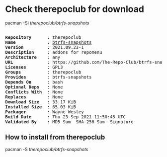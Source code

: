 # Check therepoclub for download

pacman -Si *therepoclub/btrfs-snapshots*

<div class="highlight"><pre class="highlight"><text>
<b>Repository</b>      : therepoclub
<b>Name</b>            : <a href="../../x86_64/btrfs-snapshots-2021.09.23-1-any.pkg.tar.zst">btrfs-snapshots</a>
<b>Version</b>         : 2021.09.23-1
<b>Description</b>     : addons for repomenu
<b>Architecture</b>    : any
<b>URL</b>             : https://github.com/The-Repo-Club/btrfs-snapshots
<b>Licenses</b>        : GPL3
<b>Groups</b>          : therepoclub
<b>Provides</b>        : btrfs-snapshots
<b>Depends On</b>      : bash
<b>Optional Deps</b>   : None
<b>Conflicts With</b>  : None
<b>Replaces</b>        : None
<b>Download Size</b>   : 33.17 KiB
<b>Installed Size</b>  : 65.03 KiB
<b>Packager</b>        : Wayne Wesley <wayne6324@gmail.com>
<b>Build Date</b>      : Thu 23 Sep 2021 11:50:45 UTC
<b>Validated By</b>    : MD5 Sum  SHA-256 Sum  Signature
</text></pre></div>

## How to install from therepoclub

pacman -S *therepoclub/btrfs-snapshots*
